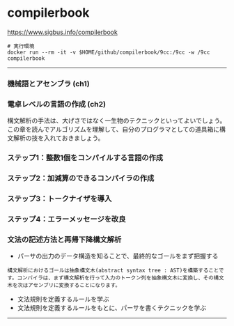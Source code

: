 # compilerbook

https://www.sigbus.info/compilerbook

```
# 実行環境
docker run --rm -it -v $HOME/github/compilerbook/9cc:/9cc -w /9cc compilerbook
```

---
### 機械語とアセンブラ (ch1)
### 電卓レベルの言語の作成 (ch2)

構文解析の手法は、大げさではなく一生物のテクニックといってよいでしょう。この章を読んでアルゴリズムを理解して、自分のプログラマとしての道具箱に構文解析の技を入れておきましょう。

### ステップ1：整数1個をコンパイルする言語の作成
### ステップ2：加減算のできるコンパイラの作成
### ステップ3：トークナイザを導入
### ステップ4：エラーメッセージを改良
### 文法の記述方法と再帰下降構文解析

- パーサの出力のデータ構造を知ることで、最終的なゴールをまず把握する
```
構文解析におけるゴールは抽象構文木(abstract syntax tree : AST)を構築することです。コンパイラは、まず構文解析を行って入力のトークン列を抽象構文木に変換し、その構文木を次はアセンブリに変換することになります。
```

- 文法規則を定義するルールを学ぶ
- 文法規則を定義するルールをもとに、パーサを書くテクニックを学ぶ


---

